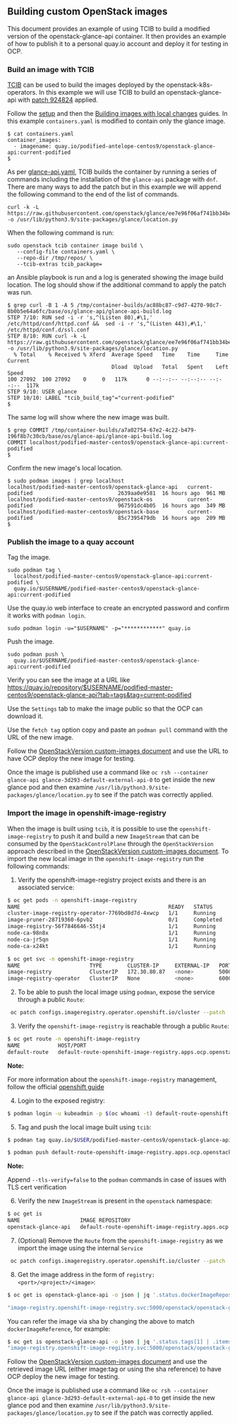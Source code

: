 ## Building custom OpenStack images

This document provides an example of using TCIB to build
a modified version of the openstack-glance-api container.
It then provides an example of how to publish it to a personal
quay.io account and deploy it for testing in OCP.

### Build an image with TCIB

[TCIB](https://github.com/openstack-k8s-operators/tcib)
can be used to build the images deployed by the
openstack-k8s-operators. In this example we will use TCIB to
build an openstack-glance-api with
[patch 924824](https://review.opendev.org/c/openstack/glance/+/924824)
applied.

Follow the
[setup](https://github.com/openstack-k8s-operators/tcib/tree/main?tab=readme-ov-file#setup)
and then the
[Building images with local changes](https://github.com/openstack-k8s-operators/tcib/tree/main?tab=readme-ov-file#building-images-with-local-changes)
guides. In this example `containers.yaml` is modified to contain only
the glance image.

```
$ cat containers.yaml
container_images:
  - imagename: quay.io/podified-antelope-centos9/openstack-glance-api:current-podified
$
```
As per [glance-api.yaml](https://github.com/openstack-k8s-operators/tcib/blob/main/container-images/tcib/base/os/glance-api/glance-api.yaml#L12),
TCIB builds the container by running a series of commands including
the installation of the `glance-api` package with `dnf`. There are
many ways to add the patch but in this example we will append the
following command to the end of the list of commands.
```
curl -k -L https://raw.githubusercontent.com/openstack/glance/ee7e96f06af741bb34bedac18fa2c4616fcc3905/glance/location.py -o /usr/lib/python3.9/site-packages/glance/location.py
```
When the following command is run:
```
sudo openstack tcib container image build \
   --config-file containers.yaml \
   --repo-dir /tmp/repos/ \
   --tcib-extras tcib_package=
```
an Ansible playbook is run and a log is generated showing the image
build location. The log should show if the additional command to apply
the patch was run.
```
$ grep curl -B 1 -A 5 /tmp/container-builds/ac88bc87-c9d7-4270-98c7-8b0b5e64a6fc/base/os/glance-api/glance-api-build.log
STEP 7/10: RUN sed -i -r 's,^(Listen 80),#\1,' /etc/httpd/conf/httpd.conf &&  sed -i -r 's,^(Listen 443),#\1,' /etc/httpd/conf.d/ssl.conf
STEP 8/10: RUN curl -k -L https://raw.githubusercontent.com/openstack/glance/ee7e96f06af741bb34bedac18fa2c4616fcc3905/glance/location.py -o /usr/lib/python3.9/site-packages/glance/location.py
  % Total    % Received % Xferd  Average Speed   Time    Time     Time  Current
                                 Dload  Upload   Total   Spent    Left  Speed
100 27092  100 27092    0     0   117k      0 --:--:-- --:--:-- --:--:--  117k
STEP 9/10: USER glance
STEP 10/10: LABEL "tcib_build_tag"="current-podified"
$
```
The same log will show where the new image was built.
```
$ grep COMMIT /tmp/container-builds/a7a02754-67e2-4c22-b479-196f8b7c30cb/base/os/glance-api/glance-api-build.log
COMMIT localhost/podified-master-centos9/openstack-glance-api:current-podified
$
```
Confirm the new image's local location.
```
$ sudo podman images | grep localhost
localhost/podified-master-centos9/openstack-glance-api   current-podified                           2639aa0e9581  16 hours ago  961 MB
localhost/podified-master-centos9/openstack-os           current-podified                           967591dc4b05  16 hours ago  349 MB
localhost/podified-master-centos9/openstack-base         current-podified                           85c7395479db  16 hours ago  209 MB
$
```
### Publish the image to a quay account

Tag the image.
```
sudo podman tag \
  localhost/podified-master-centos9/openstack-glance-api:current-podified \
  quay.io/$USERNAME/podified-master-centos9/openstack-glance-api:current-podified
```
Use the quay.io web interface to create an encrypted password and
confirm it works with `podman login`.
```
sudo podman login -u="$USERNAME" -p="************" quay.io
```
Push the image.
```
sudo podman push \
  quay.io/$USERNAME/podified-master-centos9/openstack-glance-api:current-podified
```
Verify you can see the image at a URL like 
https://quay.io/repository/$USERNAME/podified-master-centos9/openstack-glance-api?tab=tags&tag=current-podified

Use the `Settings` tab to make the image public so that the OCP can
download it.

Use the `fetch tag` option copy and paste an `podman pull` command
with the URL of the new image.

Follow the
[OpenStackVersion custom-images
document](version_updates.md#custom-images-for-other-openstack-services)
and use the URL to have OCP deploy the new image for testing.

Once the image is published use a command like
`oc rsh --container glance-api glance-3d293-default-external-api-0`
to get inside the new glance pod and then examine
`/usr/lib/python3.9/site-packages/glance/location.py`
to see if the patch was correctly applied.

### Import the image in openshift-image-registry

When the image is built using `tcib`, it is possible to use the `openshift-image-registry`
to push it and build a new `ImageStream` that can be consumed by the `OpenStackControlPlane`
through the `OpenStackVersion` approach described in the [OpenStackVersion custom-images
document](version_updates.md#custom-images-for-other-openstack-services).
To import the new local image in the `openshift-image-registry` run the following commands:

1. Verify the openshift-image-registry project exists and there is an associated service:

```bash
$ oc get pods -n openshift-image-registry
NAME                                               READY   STATUS      RESTARTS   AGE
cluster-image-registry-operator-7769bd8d7d-4xwcp   1/1     Running     2          13h
image-pruner-28719360-6pvb2                        0/1     Completed   0          11h
image-registry-56f7846646-55tj4                    1/1     Running     0          11h
node-ca-98n8x                                      1/1     Running     1          12h
node-ca-jr5qn                                      1/1     Running     1          12h
node-ca-x24kt                                      1/1     Running     1          12h

$ oc get svc -n openshift-image-registry
NAME                      TYPE        CLUSTER-IP     EXTERNAL-IP   PORT(S)     AGE
image-registry            ClusterIP   172.30.80.87   <none>        5000/TCP    12h
image-registry-operator   ClusterIP   None           <none>        60000/TCP   13h
```

2. To be able to push the local image using `podman`, expose the service through
a public `Route`:

```bash
 oc patch configs.imageregistry.operator.openshift.io/cluster --patch '{"spec":{"defaultRoute":true}}' --type=merge
```

3. Verify the `openshift-image-registry` is reachable through a public `Route`:

```bash
$ oc get route -n openshift-image-registry
NAME            HOST/PORT                                                       PATH   SERVICES         PORT    TERMINATION   WILDCARD
default-route   default-route-openshift-image-registry.apps.ocp.openstack.lab          image-registry   <all>   reencrypt     None
```

**Note:**

For more information about the `openshift-image-registry` management, follow the
official [openshift guide](https://docs.openshift.com/container-platform/4.16/registry/securing-exposing-registry.html)

4. Login to the exposed registry:

```bash
$ podman login -u kubeadmin -p $(oc whoami -t) default-route-openshift-image-registry.apps.ocp.openstack.lab
```

5. Tag and push the local image built using `tcib`:

```bash
$ podman tag quay.io/$USER/podified-master-centos9/openstack-glance-api:mytag image-registry.apps.ocp.openstack.lab/openstack/openstack-glance-api:mytag

$ podman push default-route-openshift-image-registry.apps.ocp.openstack.lab/openstack/openstack-glance-api:mytag
```

**Note:**

Append `--tls-verify=false` to the `podman` commands in case of issues with TLS cert verification

6. Verify the new `ImageStream` is present in the `openstack` namespace:

```bash
$ oc get is
NAME                   IMAGE REPOSITORY                                                                               TAGS              UPDATED
openstack-glance-api   default-route-openshift-image-registry.apps.ocp.openstack.lab/openstack/openstack-glance-api   mytag,latest   24 minutes ago
```

7. (Optional) Remove the `Route` from the `openshift-image-registry` as we import the image
using the internal `Service`

```bash
 oc patch configs.imageregistry.operator.openshift.io/cluster --patch '{"spec":{"defaultRoute":false}}' --type=merge
```

8. Get the image address in the form of `registry:<port>/<project>/<image>`:

```bash
$ oc get is openstack-glance-api -o json | jq '.status.dockerImageRepository'

"image-registry.openshift-image-registry.svc:5000/openstack/openstack-glance-api"
```

You can refer the image via sha by changing the above to match `dockerImageReference`, for example:

```bash
$ oc get is openstack-glance-api -o json | jq '.status.tags[1] | .items[0] | .dockerImageReference'
"image-registry.openshift-image-registry.svc:5000/openstack/openstack-glance-api@sha256:a36a9ae074dc3ea0674b88351589c0a84bd264d30ef62a0c42bab5081c0d3b4c"
```

Follow the
[OpenStackVersion custom-images
document](version_updates.md#custom-images-for-other-openstack-services)
and use the retrieved image URL (either image:tag or using the sha reference)
to have OCP deploy the new image for testing.

Once the image is published use a command like
`oc rsh --container glance-api glance-3d293-default-external-api-0`
to get inside the new glance pod and then examine
`/usr/lib/python3.9/site-packages/glance/location.py`
to see if the patch was correctly applied.
